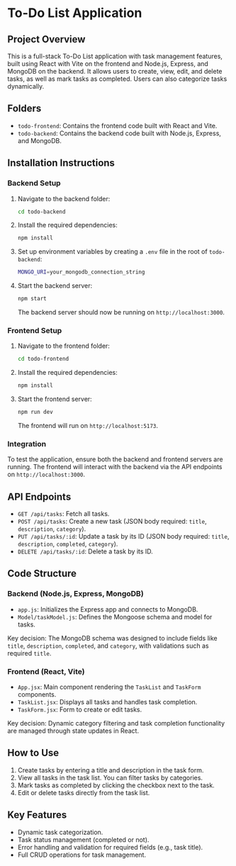# To-Do List Application

## Project Overview
This is a full-stack To-Do List application with task management features, built using React with Vite on the frontend and Node.js, Express, and MongoDB on the backend. It allows users to create, view, edit, and delete tasks, as well as mark tasks as completed. Users can also categorize tasks dynamically.

## Folders
- `todo-frontend`: Contains the frontend code built with React and Vite.
- `todo-backend`: Contains the backend code built with Node.js, Express, and MongoDB.

## Installation Instructions

### Backend Setup

1. Navigate to the backend folder:
   ```bash
   cd todo-backend
   ```
2. Install the required dependencies:
   ```bash
   npm install
   ```
3. Set up environment variables by creating a `.env` file in the root of `todo-backend`:
   ```bash
   MONGO_URI=your_mongodb_connection_string
   ```
4. Start the backend server:
   ```bash
   npm start
   ```
   The backend server should now be running on `http://localhost:3000`.

### Frontend Setup

1. Navigate to the frontend folder:
   ```bash
   cd todo-frontend
   ```
2. Install the required dependencies:
   ```bash
   npm install
   ```
3. Start the frontend server:
   ```bash
   npm run dev
   ```
   The frontend will run on `http://localhost:5173`.

### Integration
To test the application, ensure both the backend and frontend servers are running. The frontend will interact with the backend via the API endpoints on `http://localhost:3000`.

## API Endpoints

- `GET /api/tasks`: Fetch all tasks.
- `POST /api/tasks`: Create a new task (JSON body required: `title`, `description`, `category`).
- `PUT /api/tasks/:id`: Update a task by its ID (JSON body required: `title`, `description`, `completed`, `category`).
- `DELETE /api/tasks/:id`: Delete a task by its ID.

## Code Structure

### Backend (Node.js, Express, MongoDB)

- `app.js`: Initializes the Express app and connects to MongoDB.
- `Model/taskModel.js`: Defines the Mongoose schema and model for tasks.

Key decision: The MongoDB schema was designed to include fields like `title`, `description`, `completed`, and `category`, with validations such as required `title`.

### Frontend (React, Vite)

- `App.jsx`: Main component rendering the `TaskList` and `TaskForm` components.
- `TaskList.jsx`: Displays all tasks and handles task completion.
- `TaskForm.jsx`: Form to create or edit tasks.

Key decision: Dynamic category filtering and task completion functionality are managed through state updates in React.

## How to Use

1. Create tasks by entering a title and description in the task form.
2. View all tasks in the task list. You can filter tasks by categories.
3. Mark tasks as completed by clicking the checkbox next to the task.
4. Edit or delete tasks directly from the task list.

## Key Features

- Dynamic task categorization.
- Task status management (completed or not).
- Error handling and validation for required fields (e.g., task title).
- Full CRUD operations for task management.
